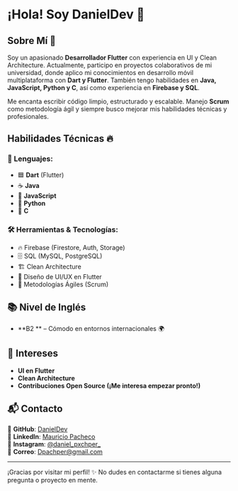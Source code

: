 # ¡Hola! Soy DanielDev 👋


## Sobre Mí 🚀
Soy un apasionado **Desarrollador Flutter** con experiencia en UI y Clean Architecture. Actualmente, participo en proyectos colaborativos de mi universidad, donde aplico mi conocimientos en desarrollo móvil multiplataforma con **Dart y Flutter**. También tengo habilidades en **Java, JavaScript, Python y C**, así como experiencia en **Firebase y SQL**.  

Me encanta escribir código limpio, estructurado y escalable. Manejo **Scrum** como metodología ágil y siempre busco mejorar mis habilidades técnicas y profesionales.  

## Habilidades Técnicas 🔥

### 🚀 Lenguajes:
- 🟦 **Dart** (Flutter)  
- ☕ **Java**  
- 📜 **JavaScript**  
- 🐍 **Python**  
- 💾 **C**  

### 🛠️ Herramientas & Tecnologías:
- 🔥 Firebase (Firestore, Auth, Storage)
- 🗄️ SQL (MySQL, PostgreSQL)
- 🏗️ Clean Architecture
- 📱 Diseño de UI/UX en Flutter
- 🔄 Metodologías Ágiles (Scrum)


## 📚 Nivel de Inglés
- **B2 ** – Cómodo en entornos internacionales 🌍

## 🎯 Intereses
- **UI en Flutter**
- **Clean Architecture**
- **Contribuciones Open Source (¡Me interesa empezar pronto!)**

## 📬 Contacto
📌 **GitHub**: [DanielDev](https://github.com/Dpachecop)  
📌 **LinkedIn**: [Mauricio Pacheco](www.linkedin.com/in/daniel-pacheco-74a764325)  
📌 **Instagram**: [@daniel_pxchper_](https://instagram.com/daniel_pxchper_)  
📌 **Correo**: Dpachper@gmail.com  

---
¡Gracias por visitar mi perfil! ✨ No dudes en contactarme si tienes alguna pregunta o proyecto en mente.

